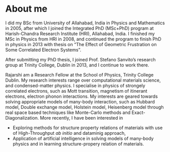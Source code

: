 # About me

I did my BSc from University of Allahabad, India in Physics and Mathematics in 2005, after which I joined the Integrated PhD (MSc+PhD) program at Harish-Chandra Research Institute (HRI), Allahabad, India. I finished my MSc in Physics from HRI in 2008, and continued the program to finish PhD in physics in 2013 with thesis on “The Effect of Geometric Frustration on Some Correlated Electron Systems”.

After submitting my PhD thesis, I joined Prof. Stefano Sanvito’s research group at Trinity College, Dublin in 2013, and I continue to work there.

Rajarshi am a Research Fellow at the School of Physics, Trinity College Dublin. My research interests range over computational materials science, and condensed-matter physics. I specialise in physics of strongely correlated electrons, such as Mott transition, magnetism of itinerant electrons, electron phonon interactions. My interests are geared towards solving appropriate models of many-body interaction, such as Hubbard model, Double exchange model, Holstein model, Heisenberg model through real space based techniques like Monte-Carlo methods and Exact-Diagonalization. More recently, I have been interested in

+ Exploring methods for structure property relations of materials with use of High-Throughput *ab initio* and dataminig approach,
+ Application of artificial intelligence in solving models of many-body physics and in learning structure-propery relation of materials.
